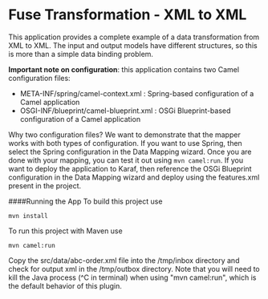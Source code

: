 Fuse Transformation - XML to XML
=================================
This application provides a complete example of a data transformation from XML to XML.  The input and output models have different structures, so this is more than a simple data binding problem.

**Important note on configuration**: this application contains two Camel configuration files:
* META-INF/spring/camel-context.xml : Spring-based configuration of a Camel application
* OSGI-INF/blueprint/camel-blueprint.xml : OSGi Blueprint-based configuration of a Camel application

Why two configuration files?  We want to demonstrate that the mapper works with both types of configuration.  If you want to use Spring, then select the Spring configuration in the Data Mapping wizard.  Once you are done with your mapping, you can test it out using ``mvn camel:run``.  If you want to deploy the application to Karaf, then reference the OSGi Blueprint configuration in the Data Mapping wizard and deploy using the features.xml present in the project.


####Running the App
To build this project use
```
mvn install
```
To run this project with Maven use
```
mvn camel:run
```

Copy the src/data/abc-order.xml file into the /tmp/inbox directory and check for output xml in the /tmp/outbox directory.  Note that you will need to kill the Java process (^C in terminal) when using "mvn camel:run", which is the default behavior of this plugin.


